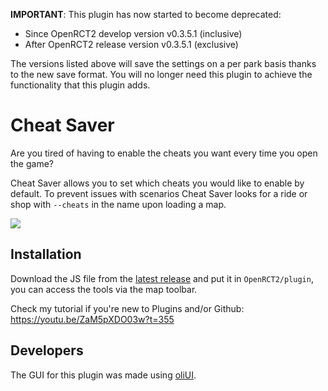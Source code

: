 **IMPORTANT**: This plugin has now started to become deprecated:
- Since OpenRCT2 develop version v0.3.5.1 (inclusive) 
- After OpenRCT2 release version v0.3.5.1 (exclusive)

The versions listed above will save the settings on a per park basis thanks to the new save format. You will no longer need this plugin to achieve the functionality that this plugin adds.

# Cheat Saver
Are you tired of having to enable the cheats you want every time you open the game?

Cheat Saver allows you to set which cheats you would like to enable by default. 
To prevent issues with scenarios Cheat Saver looks for a ride or shop with `--cheats` in the name upon loading a map. 

![](https://i.imgur.com/bTbUpn1.png)

## Installation
Download the JS file from the [latest release](https://github.com/oli414/CheatSaver/releases) and put it in `OpenRCT2/plugin`, you can access the tools via the map toolbar.


Check my tutorial if you're new to Plugins and/or Github:
https://youtu.be/ZaM5pXDO03w?t=355

## Developers
The GUI for this plugin was made using [oliUI](https://github.com/oli414/OliUI). 
